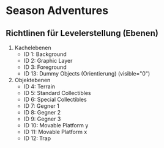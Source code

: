 # Season Adventures

## Richtlinen für Levelerstellung (Ebenen)

1. Kachelebenen
    * ID 1: Background
    * ID 2: Graphic Layer
    * ID 3: Foreground
    * ID 13: Dummy Objects (Orientierung) (visible="0")
2. Objektebenen
    * ID 4: Terrain
    * ID 5: Standard Collectibles
    * ID 6: Special Collectibles
    * ID 7: Gegner 1
    * ID 8: Gegner 2
    * ID 9: Gegner 3
    * ID 10: Movable Platform y
    * ID 11: Movable Platform x
    * ID 12: Trap
